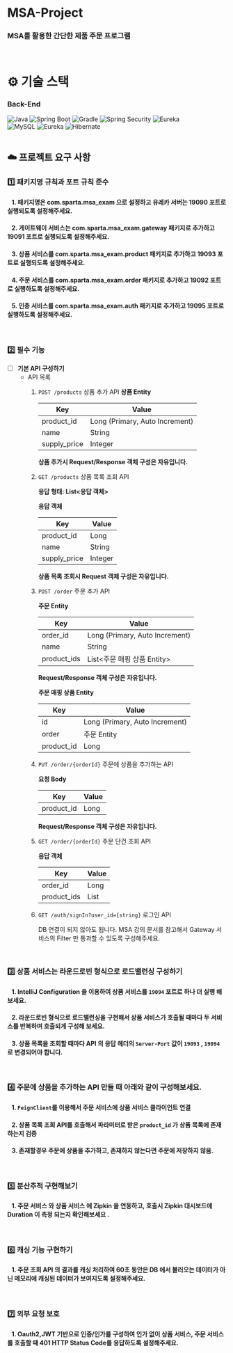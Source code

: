 # MSA-Project

### MSA를 활용한 간단한 제품 주문 프로그램
  
<br />

  
# ⚙️ 기술 스택

### Back-End

<div>
  <img alt="Java" src ="https://img.shields.io/badge/Java-007396.svg?&style=for-the-badge&logo=Java&logoColor=white"/>
  <img alt="Spring Boot" src ="https://img.shields.io/badge/Spring Boot-6DB33F.svg?&style=for-the-badge&logo=Spring Boot&logoColor=white"/>
  <img alt="Gradle" src ="https://img.shields.io/badge/Gradle-02303A.svg?&style=for-the-badge&logo=Gradle&logoColor=white"/>
  <img alt="Spring Security" src ="https://img.shields.io/badge/Spring Security-6DB33F.svg?&style=for-the-badge&logo=Spring Security&logoColor=white"/>
  <img alt="Eureka" src ="https://img.shields.io/badge/Eureka-6DB33F.svg?&style=for-the-badge&logo=Eureka&logoColor=white"/>
  
</div>
<div>
  <img alt="MySQL" src ="https://img.shields.io/badge/MySQL-4479A1.svg?&style=for-the-badge&logo=MySQL&logoColor=white"/>
  <img alt="Eureka" src ="https://img.shields.io/badge/Redis-FF4438.svg?&style=for-the-badge&logo=Redis&logoColor=white"/>
  <img alt="Hibernate" src ="https://img.shields.io/badge/Hibernate-59666C.svg?&style=for-the-badge&logo=Hibernate&logoColor=white"/>
</div>


<br />

## ☁️ 프로젝트 요구 사항

### 1️⃣ 패키지명 규칙과 포트 규칙 준수
#### &nbsp;&nbsp; 1. 패키지명은 com.sparta.msa_exam 으로 설정하고 유레카 서버는 19090 포트로 실행되도록 설정해주세요. 
#### &nbsp;&nbsp; 2. 게이트웨이 서비스는 com.sparta.msa_exam.gateway 패키지로 추가하고 19091 포트로 실행되도록 설정해주세요.
#### &nbsp;&nbsp; 3. 상품 서비스를 com.sparta.msa_exam.product 패키지로 추가하고 19093 포트로 실행되도록 설정해주세요.
#### &nbsp;&nbsp; 4. 주문 서비스를 com.sparta.msa_exam.order 패키지로 추가하고 19092 포트로 실행하도록 설정해주세요.
#### &nbsp;&nbsp; 5. 인증 서비스를 com.sparta.msa_exam.auth 패키지로 추가하고 19095 포트로 실행하도록 설정해주세요.

<br />

### 2️⃣ 필수 기능
- [ ]  **기본 API 구성하기**
    - API 목록
        1. `POST /products`  상품 추가 API 
        **상품 Entity**
            
            
            | Key | Value |
            | --- | --- |
            | product_id | Long (Primary, Auto Increment) |
            | name | String |
            | supply_price | Integer |
            
            **상품 추가시 Request/Response 객체 구성은 자유입니다.**
            
        2. `GET /products` 상품 목록 조회 API
            
            **응답 형태: List<응답 객체>**
            
            **응답 객체**
            
            | Key | Value |
            | --- | --- |
            | product_id | Long |
            | name | String |
            | supply_price | Integer |
            
            **상품 목록 조회시 Request 객체 구성은 자유입니다.**
            
        3. `POST /order` 주문 추가 API
            
            **주문 Entity**
            
            | Key | Value |
            | --- | --- |
            | order_id | Long (Primary, Auto Increment) |
            | name | String |
            | product_ids |List<주문 매핑 상품 Entity>|
            
            **Request/Response 객체 구성은 자유입니다.**
            
            **주문 매핑 상품 Entity**
            
            | Key | Value |
            | --- | --- |
            | id | Long (Primary, Auto Increment) |
            | order |주문 Entity|
            | product_id | Long |
        4. `PUT /order/{orderId}`  주문에 상품을 추가하는 API
            
            **요청 Body**
            
            | Key | Value |
            | --- | --- |
            | product_id | Long |
            
            **Request/Response 객체 구성은 자유입니다.**
            
        5. `GET /order/{orderId}`  주문 단건 조회 API
            
            **응답 객체**
            
            | Key | Value |
            | --- | --- |
            | order_id | Long |
            | product_ids | List<Long> |
        6. `GET /auth/signIn?user_id={string}`  로그인 API 
            
            DB 연결이 되지 않아도 됩니다. MSA 강의 문서를 참고해서 Gateway 서비스의 Filter 만 통과할 수 있도록 구성해주세요.

<br />

### 3️⃣ 상품 서비스는 라운드로빈 형식으로 로드밸런싱 구성하기
#### &nbsp;&nbsp; 1. IntelliJ Configuration 을 이용하여 상품 서비스를 `19094` 포트로 하나 더 실행 해보세요.
#### &nbsp;&nbsp; 2. 라운드로빈 형식으로 로드밸런싱을 구현해서 상품 서비스가 호출될 때마다 두 서비스를 반복하며 호출되게 구성해 보세요.
#### &nbsp;&nbsp; 3. 상품 목록을 조회할 때마다 API 의 응답 헤더의 `Server-Port` 값이 `19093` , `19094` 로 변경되어야 합니다.

<br />

### 4️⃣ 주문에 상품을 추가하는 API 만들 때 아래와 같이 구성해보세요.
#### &nbsp;&nbsp; 1. `FeignClient`를 이용해서 주문 서비스에 상품 서비스 클라이언트 연결
#### &nbsp;&nbsp; 2. 상품 목록 조회 API를 호출해서 파라미터로 받은 `product_id` 가 상품 목록에 존재하는지 검증
#### &nbsp;&nbsp; 3. 존재할경우 주문에 상품을 추가하고, 존재하지 않는다면 주문에 저장하지 않음.

<br />

### 5️⃣ 분산추적 구현해보기
#### &nbsp;&nbsp; 1. 주문 서비스 와 상품 서비스 에 Zipkin 을 연동하고, 호출시 Zipkin 대시보드에 Duration 이 측정 되는지 확인해보세요 .

<br />

### 6️⃣ 캐싱 기능 구현하기
#### &nbsp;&nbsp; 1. 주문 조회 API 의 결과를 캐싱 처리하여 60초 동안은 DB 에서 불러오는 데이터가 아닌 메모리에 캐싱된 데이터가 보여지도록 설정해주세요.

<br />

### 7️⃣ 외부 요청 보호
#### &nbsp;&nbsp; 1. Oauth2,JWT 기반으로 인증/인가를 구성하여 인가 없이 상품 서비스, 주문 서비스를 호출할 때 401 HTTP Status Code를 응답하도록 설정해주세요.

<br />


